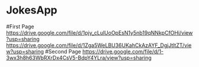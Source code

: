 # JokesApp
#First Page
https://drive.google.com/file/d/1pjy_cLulUoOpEsN1y5nb19qNNkpCfOHi/view?usp=sharing
https://drive.google.com/file/d/1Zga5WeLBU36UKahCkAzAYF_DgjJtltZT/view?usp=sharing
#Second Page
https://drive.google.com/file/d/1-3wx3h8h63WbRXrDx4CsV5-BdpY4YLra/view?usp=sharing
